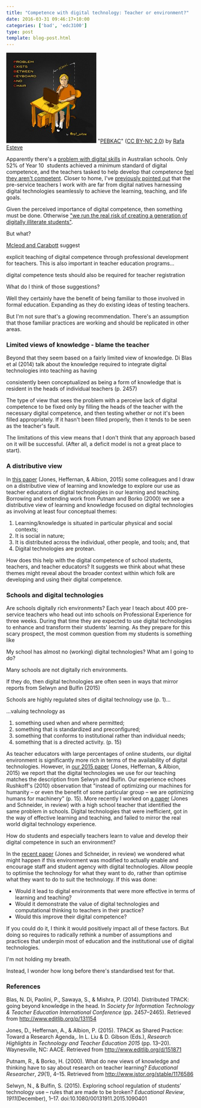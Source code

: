 ```yaml
---
title: "Competence with digital technology: Teacher or environment?"
date: 2016-03-31 09:46:17+10:00
categories: ['bad', 'edc3100']
type: post
template: blog-post.html
---
```

[![PEBKAC by Rafa Esteve, on Flickr](images/13928696037_37aa61542a_m.jpg "PEBKAC by Rafa Esteve, on Flickr")](https://www.flickr.com/photos/morosbruts/13928696037/) "[PEBKAC](https://www.flickr.com/photos/morosbruts/13928696037/)" ([CC BY-NC 2.0](https://creativecommons.org/licenses/by-nc/2.0/)) by [Rafa Esteve](https://www.flickr.com/people/morosbruts/) [](http://www.imagecodr.org/)

Apparently there's a [problem with digital skills](https://theconversation.com/students-struggle-with-digital-skills-because-their-teachers-lack-confidence-56071) in Australian schools. Only 52% of Year 10  students achieved a minimum standard of digital competence, and the teachers tasked to help develop that competence [feel they aren't competent](http://www.sciencedirect.com/science/article/pii/S0360131511002065). Closer to home, I've [previously pointed out](/blog2/2013/03/13/many-of-our-students-are-neither-digital-natives-nor-digitally-literate/) that the pre-service teachers I work with are far from digital natives harnessing digital technologies seamlessly to achieve the learning, teaching, and life goals.

Given the perceived importance of digital competence, then something must be done. Otherwise ["we run the real risk of creating a generation of digitally illiterate students"](https://theconversation.com/ict-is-failing-in-schools-heres-why-50890).

But what?

[Mcleod and Carabott](https://theconversation.com/students-struggle-with-digital-skills-because-their-teachers-lack-confidence-56071) suggest

explicit teaching of digital competence through professional development for teachers. This is also important in teacher education programs...

digital competence tests should also be required for teacher registration

What do I think of those suggestions?

Well they certainly have the benefit of being familiar to those involved in formal education. Expanding as they do existing ideas of testing teachers.

But I'm not sure that's a glowing recommendation. There's an assumption that those familiar practices are working and should be replicated in other areas.

### Limited views of knowledge - blame the teacher

Beyond that they seem based on a fairly limited view of knowledge. Di Blas et al (2014) talk about the knowledge required to integrate digital technologies into teaching as having

consistently been conceptualized as being a form of knowledge that is resident in the heads of individual teachers (p. 2457)

The type of view that sees the problem with a perceive lack of digital competence to be fixed only by filling the heads of the teacher with the necessary digital competence, and then testing whether or not it's been filled appropriately. If it hasn't been filled properly, then it tends to be seen as the teacher's fault.

The limitations of this view means that I don't think that any approach based on it will be successful. (After all, a deficit model is not a great place to start).

### A distributive view

In [this paper](/blog2/2015/01/06/tpack-as-shared-practice-toward-a-research-agenda/) (Jones, Heffernan, & Albion, 2015) some colleagues and I draw on a distributive view of learning and knowledge to explore our use as teacher educators of digital technologies in our learning and teaching. Borrowing and extending work from Putnam and Borko (2000) we see a distributive view of learning and knowledge focused on digital technologies as involving at least four conceptual themes:

1. Learning/knowledge is situated in particular physical and social contexts;
2. It is social in nature;
3. It is distributed across the individual, other people, and tools; and, that
4. Digital technologies are protean.

How does this help with the digital competence of school students, teachers, and teacher educators? It suggests we think about what these themes might reveal about the broader context within which folk are developing and using their digital competence.

### Schools and digital technologies

Are schools digitally rich environments? Each year I teach about 400 pre-service teachers who head out into schools on Professional Experience for three weeks. During that time they are expected to use digital technologies to enhance and transform their students' learning. As they prepare for this scary prospect, the most common question from my students is something like

My school has almost no (working) digital technologies? What am I going to do?

Many schools are not digitally rich environments.

If they do, then digital technologies are often seen in ways that mirror reports from Selwyn and Bulfin (2015)

Schools are highly regulated sites of digital technology use (p. 1)...

...valuing technology as

1. something used when and where permitted;
2. something that is standardized and preconfigured;
3. something that conforms to institutional rather than individual needs;
4. something that is a directed activity. (p. 15)

As teacher educators with large percentages of online students, our digital environment is significantly more rich in terms of the availability of digital technologies. However, in [our 2015 paper](/blog2/2015/01/06/tpack-as-shared-practice-toward-a-research-agenda/) (Jones, Heffernan, & Albion, 2015) we report that the digital technologies we use for our teaching matches the description from Selwyn and Bulfin. Our experience echoes Rushkoff's (2010) observation that "instead of optimizing our machines for humanity – or even the benefit of some particular group – we are optimizing humans for machinery" (p. 15). More recently I worked on [a paper](/blog2/2016/02/02/what-if-our-digital-technologies-were-protean-implications-for-computational-thinking-learning-and-teaching/) (Jones and Schneider, in review) with a high school teacher that identified the same problem in schools. Digital technologies that were inefficient, got in the way of effective learning and teaching, and failed to mirror the real world digital technology experience.

How do students and especially teachers learn to value and develop their digital competence in such an environment?

In the [recent paper](/blog2/2016/02/02/what-if-our-digital-technologies-were-protean-implications-for-computational-thinking-learning-and-teaching/) (Jones and Schneider, in review) we wondered what might happen if this environment was modified to actually enable and encourage staff and student agency with digital technologies. Allow people to optimise the technology for what they want to do, rather than optimise what they want to do to suit the technology. If this was done:

- Would it lead to digital environments that were more effective in terms of learning and teaching?
- Would it demonstrate the value of digital technologies and computational thinking to teachers in their practice?
- Would this improve their digital competence?

If you could do it, I think it would positively impact all of these factors. But doing so requires to radically rethink a number of assumptions and practices that underpin most of education and the institutional use of digital technologies.

I'm not holding my breath.

Instead, I wonder how long before there's standardised test for that.

### References

Blas, N. Di, Paolini, P., Sawaya, S., & Mishra, P. (2014). Distributed TPACK: going beyond knowledge in the head. In _Society for Information Technology & Teacher Education International Conference_ (pp. 2457–2465). Retrieved from http://www.editlib.org/p/131154

Jones, D., Heffernan, A., & Albion, P. (2015). TPACK as Shared Practice: Toward a Research Agenda,. In L. Liu & D. Gibson (Eds.), _Research Highlights in Technology and Teacher Education 2015_ (pp. 13–20). Waynesville, NC: AACE. Retrieved from http://www.editlib.org/d/151871

Putnam, R., & Borko, H. (2000). What do new views of knowledge and thinking have to say about research on teacher learning? _Educational Researcher_, _29_(1), 4–15. Retrieved from http://www.jstor.org/stable/1176586

Selwyn, N., & Bulfin, S. (2015). Exploring school regulation of students’ technology use – rules that are made to be broken? _Educational Review_, _1911_(December), 1–17. doi:10.1080/00131911.2015.1090401